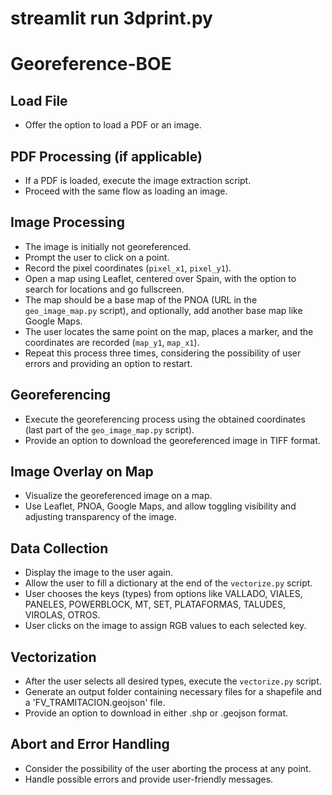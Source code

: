 # streamlit run 3dprint.py
# Georeference-BOE

## Load File
- Offer the option to load a PDF or an image.

## PDF Processing (if applicable)

- If a PDF is loaded, execute the image extraction script.
- Proceed with the same flow as loading an image.

## Image Processing

- The image is initially not georeferenced.
- Prompt the user to click on a point.
- Record the pixel coordinates (`pixel_x1`, `pixel_y1`).
- Open a map using Leaflet, centered over Spain, with the option to search for locations and go fullscreen.
- The map should be a base map of the PNOA (URL in the `geo_image_map.py` script), and optionally, add another base map like Google Maps.
- The user locates the same point on the map, places a marker, and the coordinates are recorded (`map_y1`, `map_x1`).
- Repeat this process three times, considering the possibility of user errors and providing an option to restart.

## Georeferencing

- Execute the georeferencing process using the obtained coordinates (last part of the `geo_image_map.py` script).
- Provide an option to download the georeferenced image in TIFF format.

## Image Overlay on Map

- Visualize the georeferenced image on a map.
- Use Leaflet, PNOA, Google Maps, and allow toggling visibility and adjusting transparency of the image.

## Data Collection

- Display the image to the user again.
- Allow the user to fill a dictionary at the end of the `vectorize.py` script.
- User chooses the keys (types) from options like VALLADO, VIALES, PANELES, POWERBLOCK, MT, SET, PLATAFORMAS, TALUDES, VIROLAS, OTROS.
- User clicks on the image to assign RGB values to each selected key.

## Vectorization

- After the user selects all desired types, execute the `vectorize.py` script.
- Generate an output folder containing necessary files for a shapefile and a 'FV_TRAMITACION.geojson' file.
- Provide an option to download in either .shp or .geojson format.

## Abort and Error Handling

- Consider the possibility of the user aborting the process at any point.
- Handle possible errors and provide user-friendly messages.

